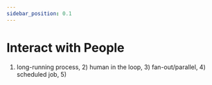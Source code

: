 ```yaml
---
sidebar_position: 0.1
---
```


# Interact with People

1. long-running process, 2) human in the loop, 3) fan-out/parallel, 4) scheduled job, 5)
